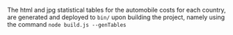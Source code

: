 The html and jpg statistical tables for the automobile costs for each country, are generated and deployed to `bin/` upon building the project, namely using the command `node build.js --genTables`
